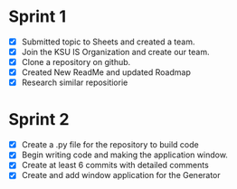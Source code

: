 # Sprint 1
- [x] Submitted topic to Sheets and created a team.
- [x] Join the KSU IS Organization and create our team.
- [x] Clone a repository on github.
- [x] Created New ReadMe and updated Roadmap
- [x] Research similar repositiorie
# Sprint 2
- [x] Create a .py file for the repository to build code
- [x] Begin writing code and making the application window. 
- [x] Create at least 6 commits with detailed comments
- [x] Create and add window application for the Generator
